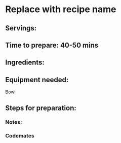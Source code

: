 # Replace with recipe name

## Servings: 

## Time to prepare: 40-50 mins

## Ingredients:


## Equipment needed:
Bowl

## Steps for preparation:



### Notes:



### Codemates #
